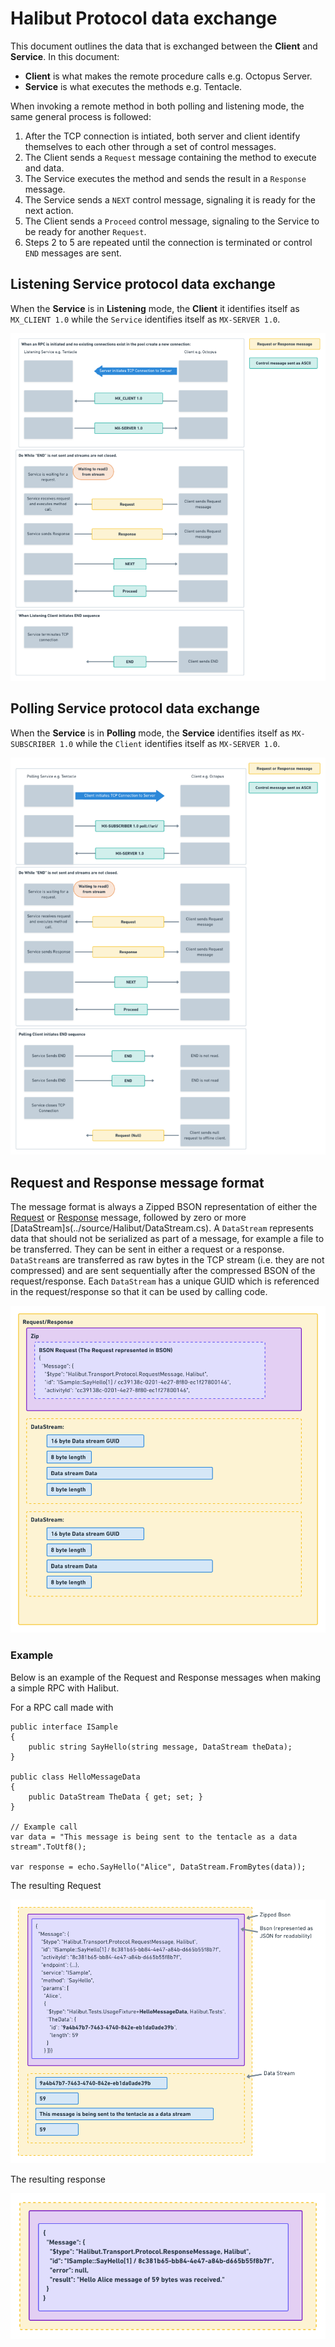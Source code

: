 # Halibut Protocol data exchange

This document outlines the data that is exchanged between the **Client** and **Service**. In this document:

 - **Client** is what makes the remote procedure calls e.g. Octopus Server.
 - **Service** is what executes the methods e.g. Tentacle. 


When invoking a remote method in both polling and listening mode, the same general process is followed:

1.  After the TCP connection is intiated, both server and client identify themselves to each other through a set of control messages.
2. The Client sends a `Request` message containing the method to execute and data.
3. The Service executes the method and sends the result in a `Response` message.
4. The Service sends a `NEXT` control message, signaling it is ready for the next action.
5. The Client sends a `Proceed` control message, signaling to the Service to be ready for another `Request`.
6. Steps 2 to 5 are repeated until the connection is terminated or control `END` messages are sent.


## Listening Service protocol data exchange

When the **Service** is in  **Listening** mode, the **Client** it identifies itself as `MX_CLIENT 1.0` while the `Service` identifies itself as `MX-SERVER 1.0`.

![Listening client protocol data exchange](images/listeningprotocoldata.png)

## Polling Service protocol data exchange

When the **Service** is in  **Polling** mode, the **Service** identifies itself as `MX-SUBSCRIBER 1.0` while the `Client` identifies itself as `MX-SERVER 1.0`.

![Polling client protocol data exchange](images/pollingprotocoldata.png)

## Request and Response message format

The message format is always a Zipped BSON representation of either the [Request](../source/Halibut/Transport/Protocol/RequestMessage.cs) or [Response](../source/Halibut/Transport/Protocol/ResponseMessage.cs) message, followed by zero or more [DataStream]s(../source/Halibut/DataStream.cs). A `DataStream` represents data that should not be serialized as part of a message, for example a file to be transferred. They can be sent in either a request or a response. `DataStream`s are transferred as raw bytes in the TCP stream (i.e. they are not compressed) and are sent sequentially after the compressed BSON of the request/response. Each `DataStream` has a unique GUID which is referenced in the request/response so that it can be used by calling code.

![Request/Response message format](images/message-format.png)


### Example 

Below is an example of the Request and Response messages when making a simple RPC with Halibut.

For a RPC call made with
```
public interface ISample
{
    public string SayHello(string message, DataStream theData);
}

public class HelloMessageData
{
    public DataStream TheData { get; set; }
}

// Example call
var data = "This message is being sent to the tentacle as a data stream".ToUtf8();

var response = echo.SayHello("Alice", DataStream.FromBytes(data));
```

The resulting Request

![Example request](images/example-request.png)

The resulting response

![Example response](images/example-response.png)